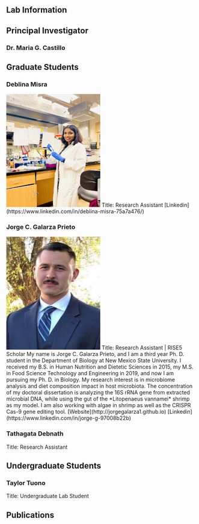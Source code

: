 #   
## **Lab Information**

## **Principal Investigator**

### Dr. Maria G. Castillo

## **Graduate Students**
### Deblina Misra   
<img src="https://github.com/nmsucastillolab/nmsucastillolab.github.io/blob/main/deblina.jpg?raw=true" width="250" height="300" />  
Title: Research Assistant  
[Linkedin](https://www.linkedin.com/in/deblina-misra-75a7a476/)  

### Jorge C. Galarza Prieto   
<img src="https://github.com/nmsucastillolab/nmsucastillolab.github.io/blob/main/jorge.jpeg?raw=true" width="250" height="300" />  
Title: Research Assistant | RISE5 Scholar  
My name is Jorge C. Galarza Prieto, and I am a third year Ph. D. student in the Department of Biology at New Mexico State University. I received my B.S. in Human Nutrition and Dietetic Sciences in 2015, my M.S. in Food Science Technology and Engineering in 2019, and now I am pursuing my Ph. D. in Biology. My research interest is in microbiome analysis and diet composition impact in host microbiota. The concentration of my doctoral dissertation is analyzing the 16S rRNA gene from extracted microbial DNA, while using the gut of the *Litopenaeus vannamei* shrimp as my model. I am also working with algae in shrimp as well as the CRISPR Cas-9 gene editing tool.  
[Website](http://jorgegalarza1.github.io)  
[Linkedin](https://www.linkedin.com/in/jorge-g-97008b22b)  

### Tathagata Debnath  
Title: Research Assistant
## **Undergraduate Students**

### Taylor Tuono  
Title: Undergraduate Lab Student

## **Publications**
